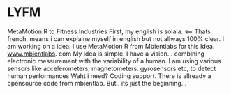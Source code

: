 # LYFM
MetaMotion R to Fitness Industries
First, my english is solala. <== Thats french, means i can explaine myself in english but not allways 100% clear.
I am working on a idea. I use MetaMotion R from Mbientlabs for this Idea. www.mbientlabs. com
My idea is simple. I have a vision... combining electronic messurement with the variability of a human. 
I am using various sensors like accelerometers, magnetometers. gyrosensors etc, to detect human performances
Waht i need?
Coding support. There is allready a opensource code from mbientlab. But.. its just the beginning...
